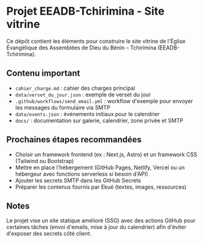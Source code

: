 # Projet EEADB-Tchirimina - Site vitrine

Ce dépôt contient les éléments pour construire le site vitrine de l'Église Évangélique des Assemblées de Dieu du Bénin – Tchirimina (EEADB-Tchirimina).

## Contenu important

- `cahier_charge.md` : cahier des charges principal
- `data/verset_du_jour.json` : exemple de verset du jour
- `.github/workflows/send_email.yml` : workflow d'exemple pour envoyer les messages du formulaire via SMTP
- `data/events.json` : événements initiaux pour le calendrier
- `docs/` : documentation sur galerie, calendrier, zone privée et SMTP

## Prochaines étapes recommandées

- Choisir un framework frontend (ex : Next.js, Astro) et un framework CSS (Tailwind ou Bootstrap)
- Mettre en place l'hébergement (GitHub Pages, Netlify, Vercel ou un hébergeur avec fonctions serverless si besoin d'API)
- Ajouter les secrets SMTP dans les GitHub Secrets
- Préparer les contenus fournis par Ekué (textes, images, ressources)

## Notes

Le projet vise un site statique amélioré (SSG) avec des actions GitHub pour certaines tâches (envoi d'emails, mise à jour du calendrier) afin d'éviter d'exposer des secrets côté client.
